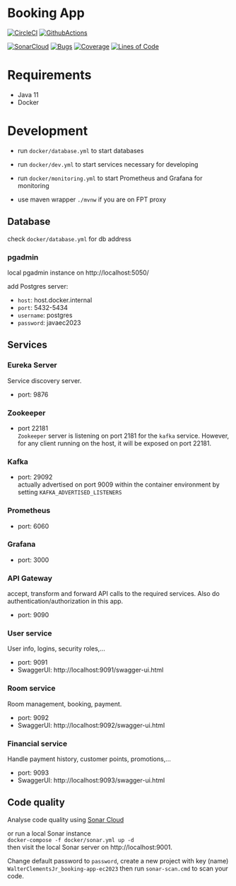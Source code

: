 # Booking App

[![CircleCI](https://circleci.com/gh/WalterClementsJr/booking-app-ec2023.svg?style=svg)](https://circleci.com/gh/WalterClementsJr/booking-app-ec2023)
[![GithubActions](https://github.com/walterclementsjr/booking-app-ec2023/actions/workflows/maven.yml/badge.svg)](https://github.com/walterclementsjr/booking-app-ec2023)

[![SonarCloud](https://sonarcloud.io/images/project_badges/sonarcloud-black.svg)](https://sonarcloud.io/dashboard?id=WalterClementsJr_booking-app-ec2023)
[![Bugs](https://sonarcloud.io/api/project_badges/measure?project=WalterClementsJr_booking-app-ec2023&metric=bugs)](https://sonarcloud.io/dashboard?id=WalterClementsJr_booking-app-ec2023)
[![Coverage](https://sonarcloud.io/api/project_badges/measure?project=WalterClementsJr_booking-app-ec2023&metric=coverage)](https://sonarcloud.io/dashboard?id=WalterClementsJr_booking-app-ec2023)
[![Lines of Code](https://sonarcloud.io/api/project_badges/measure?project=WalterClementsJr_booking-app-ec2023&metric=ncloc)](https://sonarcloud.io/dashboard?id=WalterClementsJr_booking-app-ec2023)

# Requirements
- Java 11
- Docker

# Development
- run `docker/database.yml` to start databases
- run `docker/dev.yml` to start services necessary for developing
- run `docker/monitoring.yml` to start Prometheus and Grafana for monitoring

- use maven wrapper `./mvnw` if you are on FPT proxy

## Database
check `docker/database.yml` for db address

### pgadmin
local pgadmin instance on http://localhost:5050/

add Postgres server:
- `host`: host.docker.internal
- `port`: 5432-5434
- `username`: postgres
- `password`: javaec2023

## Services
### Eureka Server
Service discovery server.
- port: 9876

### Zookeeper
- port 22181  
`Zookeeper` server is listening on port 2181 for the `kafka` service.
However, for any client running on the host, it will be exposed on port 22181.

### Kafka
- port: 29092  
  actually advertised on port 9009 within the container environment by setting `KAFKA_ADVERTISED_LISTENERS`

### Prometheus
- port: 6060

### Grafana
- port: 3000

### API Gateway
accept, transform and forward API calls to the required services.
Also do authentication/authorization in this app.

- port: 9090

### User service
User info, logins, security roles,...
- port: 9091
- SwaggerUI: http://localhost:9091/swagger-ui.html

### Room service
Room management, booking, payment.
- port: 9092
- SwaggerUI: http://localhost:9092/swagger-ui.html

### Financial service
Handle payment history, customer points, promotions,...
- port: 9093
- SwaggerUI: http://localhost:9093/swagger-ui.html

## Code quality
Analyse code quality using [Sonar Cloud](https://sonarcloud.io/project/overview?id=WalterClementsJr_booking-app-ec2023)

or run a local Sonar instance  
`docker-compose -f docker/sonar.yml up -d`  
then visit the local Sonar server on http://localhost:9001.

Change default password to `password`, create a new project with key (name) `WalterClementsJr_booking-app-ec2023`
then run `sonar-scan.cmd` to scan your code.

